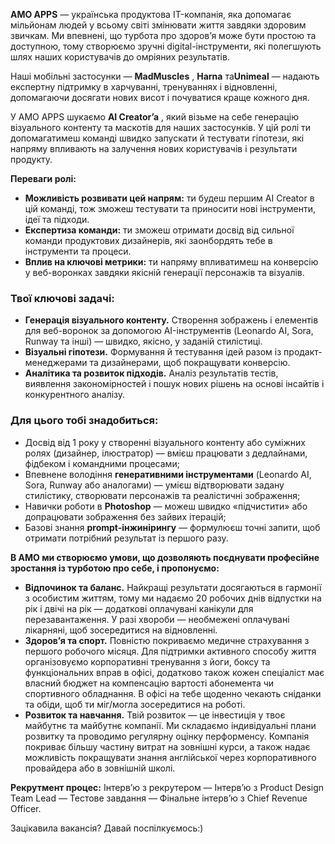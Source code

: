 **AMО APPS** — українська продуктова IT-компанія, яка допомагає мільйонам
людей у всьому світі змінювати життя завдяки здоровим звичкам. Ми впевнені, що
турбота про здоров’я може бути простою та доступною, тому створюємо зручні
digital-інструменти, які полегшують шлях наших користувачів до омріяних
результатів.

Наші мобільні застосунки — **MadMuscles** , **Harna** та**Unimeal** — надають
експертну підтримку в харчуванні, тренуваннях і відновленні, допомагаючи
досягати нових висот і почуватися краще кожного дня.

У AMO APPS шукаємо **AI Creator’a** , який візьме на себе генерацію
візуального контенту та маскотів для наших застосунків. У цій ролі ти
допомагатимеш команді швидко запускати й тестувати гіпотези, які напряму
впливають на залучення нових користувачів і результати продукту.

**Переваги ролі:**

  * **Можливість розвивати цей напрям:** ти будеш першим AI Creator в цій команді, тож зможеш тестувати та приносити нові інструменти, ідеї та підходи.
  * **Експертиза команди:** ти зможеш отримати досвід від сильної команди продуктових дизайнерів, які заонбордять тебе в інструменти та процеси.
  * **Вплив на ключові метрики:** ти напряму впливатимеш на конверсію у веб-воронках завдяки якісній генерації персонажів та візуалів.

### **Твої ключові задачі:**

  * **Генерація візуального контенту.** Створення зображень і елементів для веб-воронок за допомогою AI-інструментів (Leonardo AI, Sora, Runway та інші) — швидко, якісно, у заданій стилістиці.
  * **Візуальні гіпотези.** Формування й тестування ідей разом із продакт-менеджерами та дизайнерами, щоб покращувати конверсію.
  * **Аналітика та розвиток підходів.** Аналіз результатів тестів, виявлення закономірностей і пошук нових рішень на основі інсайтів і конкурентного аналізу.  
  

### **Для цього тобі знадобиться:**

  * Досвід від 1 року у створенні візуального контенту або суміжних ролях (дизайнер, ілюстратор) — вмієш працювати з дедлайнами, фідбеком і командними процесами;
  * Впевнене володіння **генеративними інструментами** (Leonardo AI, Sora, Runway або аналогами) — умієш відтворювати задану стилістику, створювати персонажів та реалістичні зображення;
  * Навички роботи в **Photoshop** — можеш швидко «підчистити» або допрацювати зображення без зайвих ітерацій;
  * Базові знання **prompt-інжинірингу** — формулюєш точні запити, щоб отримати потрібний результат із першого разу.

**В AMO ми створюємо умови, що дозволяють поєднувати професійне зростання із
турботою про себе, і пропонуємо:**

  * **Відпочинок та баланс.** Найкращі результати досягаються в гармонії з особистим життям, тому ми надаємо 20 робочих днів відпустки на рік і двічі на рік — додаткові оплачувані канікули для перезавантаження. У разі хвороби — необмежені оплачувані лікарняні, щоб зосередитися на відновленні.
  * **Здоров’я та спорт.** Повністю покриваємо медичне страхування з першого робочого місяця. Для підтримки активного способу життя організовуємо корпоративні тренування з йоги, боксу та функціональних вправ в офісі, додатково також кожен спеціаліст має власний бюджет на компенсацію вартості абонемента чи спортивного обладнання. В офісі на тебе щоденно чекають сніданки та обіди, щоб ти міг/могла зосередитися на роботі.
  * **Розвиток та навчання.** Твій розвиток — це інвестиція у твоє майбутнє та майбутнє компанії. Ми складаємо індивідуальні плани розвитку та проводимо регулярну оцінку перформенсу. Компанія покриває більшу частину витрат на зовнішні курси, а також надає можливість покращувати знання англійської через корпоративного провайдера або в зовнішній школі.  

**Рекрутмент процес:** Інтерв’ю з рекрутером — Інтерв’ю з Product Design Team
Lead — Тестове завдання — Фінальне інтерв’ю з Chief Revenue Officer.

Зацікавила вакансія? Давай поспілкуємось:)